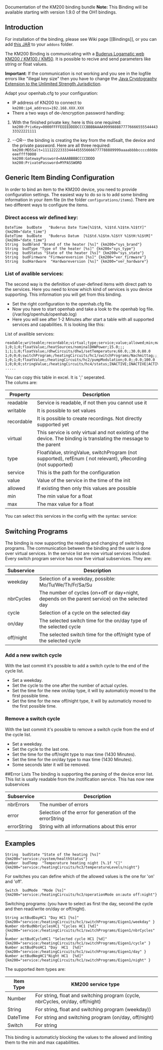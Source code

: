 Documentation of the KM200 binding bundle
**Note:** This Binding will be available starting with version 1.9.0 of the OH1 bindings.

## Introduction

For installation of the binding, please see Wiki page [[Bindings]], or you can add [this JAR](https://openhab.ci.cloudbees.com/job/openHAB1-Addons/lastSuccessfulBuild/artifact/bundles/binding/org.openhab.binding.km200/target/org.openhab.binding.km200-1.9.0-SNAPSHOT.jar) to your `addons` folder.

The KM200 Binding is communicating with a [Buderus Logamatic web KM200 / KM100 / KM50](https://www.buderus.de/de/produkte/catalogue/alle-produkte/7719_gateway-logamatic-web-km200-km100-km50).
It is possible to recive and send parameters like string or float values.

**Important**: If the communication is not working and you see in the logfile errors like "illegal key size" then you have to change the [Java Cryptography Extension to the Unlimited Strength Jurisdiction](http://www.oracle.com/technetwork/java/javase/downloads/jce8-download-2133166.html). 

Adapt your openhab.cfg to your configuration:
* IP address of KN200 to connect to
<BR>`
    km200:ip4_address=192.168.XXX.XXX
`
* There a two ways of de-/encryption password handling:

1.  With the finished private key, here is this one required:
<BR>`
    km200:PrivKey=0000FFFFEEEEDDDDCCCCBBBBAAAA999988887777666655554444333322221111
`

2.  --OR-- the binding is creating the key from the md5salt, the device and the private password. Here are all three required:
<BR>`
    km200:MD5Salt=111122223333444455556666777788889999aaaabbbbccccddddeeeeffff0000
`<BR>`
    km200:GatewayPassword=AAAABBBBCCCCDDDD
`<BR>`
    km200:PrivatePassword=MYPASSWORD
`

## Generic Item Binding Configuration

In order to bind an item to the KM200 device, you need to provide configuration settings. The easiest way to do so is to add some binding information in your item file (in the folder `configurations/items`). 
There are two different ways to configure the items.
### Direct access wir defined key:

    DateTime  budDate	"Buderus Date Time[%1$tA, %1$td.%1$tm.%1$tY]" {km200="date_time"}
    DateTime  budDate	"Buderus Datum  [%1$td.%1$tm.%1$tY %1$tH:%1$tM]" {km200="date_time"}
    String  budBrand "Brand of the heater [%s]" {km200="sys_brand"}
    String  budType "Type of the heater [%s]" {km200="sys_type"}
    String  budStatus "State of the heater [%s]" {km200="sys_state"}
    String  budFirmware "Firmwareversion [%s]" {km200="ver_firmware"}
    String  budHardware  "Hardwareversion [%s]" {km200="ver_hardware"}

### List of avalible services:

The second way is the definition of user-defined items with direct path to the services. Here you need to know which kind of services is you device supporting. This information you will get from this binding. <BR>

* Set the right configuration to the openhab.cfg file.
* Now you have to start openhab and take a look to the openhab log file. (/var/log/openhub/openhab.log)
* Here you will see after 1-2 Minutes after start a table with all supported services and capabilities. It is looking like this:

List of availible services:

    readable;writeable;recordable;virtual;type;service;value;allowed;min;max
    1;0;1;0;floatValue;/heatSources/nominalDHWPower;15.0;;;
    1;1;1;0;floatValue;/dhwCircuits/dhw1/setTemperature;60.0;;30.0;80.0
    1;0;0;0;switchProgram;/heatingCircuits/hc1/switchPrograms/Nachmittag;;;
    1;0;1;0;floatValue;/heatingCircuits/hc2/pumpModulation;0.0;;0.0;100.0
    1;0;0;0;stringValue;/heatingCircuits/hc4/status;INACTIVE;INACTIVE|ACTIVE;;
    .....

You can copy this table in excel. It is ';' seperated.<BR>
The colums are: <BR>

| Property     |  Description     |
| ------------- |  --------------- |
| readable | Service is readable, if not then you cannot use it |
| writable | It is possible to set values |
| recordable | It is possible to create recordings. Not directly supported yet |
| virtual | This service is only virtual and not existing of the device. The binding is translating the message to the parent |
| type | FloatValue, stringValue, switchProgram (not supported), refEnum ( not relevant), yRecording (not supported) |
| service | This is the path for the configuration |
| value | Value of the service in the time of the init |
| allowed | If existing then only this values are possible |
| min | The min value for a float |
| max | The max value for a float |

You can select this services in the config with the syntax: service:<fullPathToService>  

## Switching Programs

The binding is now supporting the reading and changing of switching programs.
The communication between the binding and the user is done over virtual services. In the service list are now virtual services included. Every switch program service has now five virtual subservices. They are: <BR>

| Subservice|  Description     |
| ------------- |  --------------- |
| weekday | Selection of a weekday, possible: Mo/Tu/We/Th/Fr/Sa/Su |
| nbrCycles | The number of cycles (on+off or day+night, depends on the parent service) on the selected day |
| cycle | Selection of a cycle on the selected day |
| on/day | The selected switch time for the on/day type of the selected cycle |
| off/night | The selected switch time for the off/night type of the selected cycle |

### Add a new switch cycle
With the last commit it's possible to add a switch cycle to the end of the cycle list. 
* Set a weekday. 
* Set the cycle to the one after the number of actual cycles.
* Set the time for the new on/day type, it will by automaticly moved to the first possible time.
* Set the time for the new off/night type, it will by automaticly moved to the first possible time.

### Remove a switch cycle
With the last commit it's possible to remove a switch cycle from the end of the cycle list. 
* Set a weekday. 
* Set the cycle to the last one.
* Set the time for the off/night type to max time (1430 Minutes).
* Set the time for the on/day type to max time (1430 Minutes).
* Some seconds later it will be removed.

##Error Lists
The binding is supporting the parsing of the device error list. This list is usally readable from the /notification service. This has now new subservices

| Subservice|  Description     |
| ------------- |  --------------- |
| nbrErrors | The number of errors |
| error| Selection of the error for generation of the errorString 
| errorString | String with all informations about this error
 
## Examples

    String  budState "State of the heating [%s]"  {km200="service:/system/healthStatus"}
    Number	budTemp  "Temperature heating night [%.1f °C]" {km200="service:/heatingCircuits/hc3/temperatureLevels/night"}

For switches you can define which of the allowed values is the one for 'on' and 'off'.

`Switch  budMode  "Mode [%s]" {km200="service:/heatingCircuits/hc3/operationMode on:auto off:night"}`

Switching programs: (you have to select as first the day, second the cycle and then read/write on/day or off/night).

    String actBudDayHC1 "Day HC1 [%s]" {km200="service:/heatingCircuits/hc1/switchPrograms/Eigen1/weekday" }
    Number nbrBudNbrCyclesHC1 "Cycles HC1 [%d]" {km200="service:/heatingCircuits/hc1/switchPrograms/Eigen1/nbrCycles" }
    Number actBudCycleHC1 "Selected cycle HC1 [%d]" {km200="service:/heatingCircuits/hc1/switchPrograms/Eigen1/cycle" }
    Number actBudPosHC1 "Day  HC1  [%d]" {km200="service:/heatingCircuits/hc1/switchPrograms/Eigen1/day" }
    Number actBudNegHC1"Night HC1  [%d]" {km200="service:/heatingCircuits/hc1/switchPrograms/Eigen1/night" }

The supported item types are: 

| Item Type|  KM200 service type|
| ------------- |  --------------- |
| Number |  For string, float and switching program (cycle, nbrCycles, on/day, off/night) | 
| String |  For string, float and switching program (weekday)) | 
| DateTime | For string and switching program (on/day, off/night) |
| Switch | For string |


This binding is automaticly blocking the values to the allowed and limiting them to the min and max capabilities.


